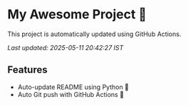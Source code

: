 # My Awesome Project 🚀

This project is automatically updated using GitHub Actions.

_Last updated: 2025-05-11 20:42:27 IST_

## Features
- Auto-update README using Python 🐍
- Auto Git push with GitHub Actions 🤖
